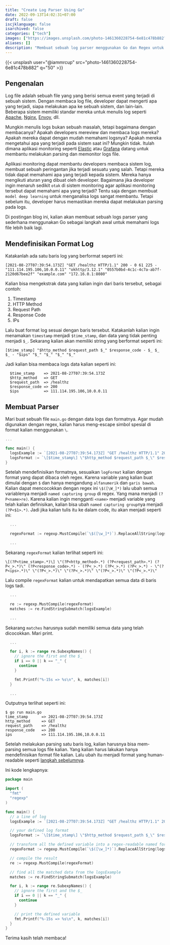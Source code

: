 ```yaml
---
title: "Create Log Parser Using Go"
date: 2022-09-13T14:02:31+07:00
draft: false
iscjklanguage: false
isarchived: false
categories: ["tech"]
images: ["https://images.unsplash.com/photo-1461360228754-6e81c478b882?w=1920&q=50"]
aliases: []
description: "Membuat sebuah log parser menggunakan Go dan Regex untuk membaca dan mengerti sistem log"
---
```


{{< unsplash user="@iammrcup" src="photo-1461360228754-6e81c478b882" q="50" >}}

## Pengenalan

Log file adalah sebuah file yang yang berisi semua event yang terjadi di sebuah sistem. Dengan membaca log file, developer dapat mengerti apa yang terjadi, siapa melakukan apa ke sebuah sistem, dan lain-lain. Beberapa sistem memiliki standar mereka untuk menulis log seperti [Apache](https://httpd.apache.org/docs/2.4/logs.html), [Nginx](https://nginx.org/en/docs/http/ngx_http_log_module.html), [Envoy](https://www.envoyproxy.io/docs/envoy/latest/configuration/observability/access_log/usage), dll.

Mungkin menulis logs bukan sebuah masalah, tetapi bagaimana dengan membacanya? Apakah developers mereview dan membaca logs mereka? Apakah mereka dapat dengan mudah memahami logsnya? Apakah mereka mengetahui apa yang terjadi pada sistem saat ini? Mungkin tidak. Itulah dimana aplikasi monitoring seperti [Elastic](https://www.elastic.co/) atau [Grafana](https://grafana.com/) datang untuk membantu melakukan parsing dan memonitor logs file.

Aplikasi monitoring dapat membantu developers membaca sistem log, membuat sebuah peringantan jika terjadi sesuatu yang salah. Tetapi mereka tidak dapat memahami apa yang terjadi kepada sistem. Mereka hanya mengikuti aturan yang dibuat oleh developer. Bagaimana jika developer ingin menaruh sedikit `otak` di sistem monitoring agar aplikasi monitoring tersebut dapat memahami apa yang terjadi? Tentu saja dengan membuat `model deep learning` untuk menganalisa logs sangat membantu. Tetapi sebelum itu, developer harus memastikan mereka dapat melakukan parsing pada logs.

Di postingan blog ini, kalian akan membuat sebuah logs parser yang sederhana menggunakan Go sebagai langkah awal untuk memahami logs file lebih baik lagi.

## Mendefinisikan Format Log

Katakanlah ada satu baris log yang berformat seperti ini:

```plain
[2021-08-27T07:39:54.173Z] "GET /healthz HTTP/1.1" 200 - 0 61 225 - "111.114.195.106,10.0.0.11" "okhttp/3.12.1" "0557b0bd-4c1c-4c7a-ab7f-2120d67bee2f" "example.com" "172.16.0.1:8080"
```

Kalian bisa mengekstrak data yang kalian ingin dari baris tersebut, sebagai contoh:

1. Timestamp
2. HTTP Method
3. Request Path
4. Response Code
5. IPs

Lalu buat format log sesuai dengan baris tersebut. Katakanlah kalian ingin menamakan `timestamp` menjadi `$time_stamp`, dan data yang tidak penting menjadi `$_`. Sekarang kalian akan memiliki string yang berformat seperti ini:

```plain
[$time_stamp] "$http_method $request_path $_" $response_code - $_ $_ $_ - "$ips" "$_" "$_" "$_" "$_"
```

Jadi kalian bisa membaca logs data kalian seperti ini:

```plain
  $time_stamp    => 2021-08-27T07:39:54.173Z
  $http_method   => GET
  $request_path  => /healthz
  $response_code => 200
  $ips           => 111.114.195.106,10.0.0.11
```

## Membuat Parser

Mari buat sebuah file `main.go` dengan data logs dan formatnya. Agar mudah digunakan dengan regex, kalian harus meng-escape simbol spesial di format kalian menggunakan `\`.

```go  {linenostart=3}
...

func main() {
  logsExample := `[2021-08-27T07:39:54.173Z] "GET /healthz HTTP/1.1" 200 - 0 61 225 - "111.114.195.106,10.0.0.11" "okhttp/3.12.1" "0557b0bd-4c1c-4c7a-ab7f-2120d67bee2f" "example.com" "172.16.0.1:8080"`
  logsFormat := `\[$time_stamp\] \"$http_method $request_path $_\" $response_code - $_ $_ $_ - \"$ips\" \"$_\" \"$_\" \"$_\" \"$_\"`
}
```

Setelah mendefinisikan formatnya, sesuaikan `logFormat` kalian dengan format yang dapat dibaca oleh regex. Karena variable yang kalian buat dimulai dengan `$` dan hanya mengandung `alfanumerik` dan `garis bawah`. Kalian dapat mencocokkan dengan regex ini `\$([\W_]*)` lalu ubah semua variablenya menjadi `named capturing group` di regex. Yang mana menjadi `(?P<name>re)`. Karena kalian ingin mengganti `<name>` menjadi variable yang telah kalian definisikan, kalian bisa ubah `named capturing group`nya menjadi `(?P<$1>.*)`. Jadi jika kalian tulis itu ke dalam code, itu akan menjadi seperti ini:

```go {linenostart=6}
  ...

  regexFormat := regexp.MustCompile(`\$([\w_]*)`).ReplaceAllString(logsFormat, `(?P<$1>.*)`)

  ...
```

Sekarang `regexFormat` kalian terlihat seperti ini:

```plain
\[(?P<time_stamp>.*)\] \"(?P<http_method>.*) (?P<request_path>.*) (?P<_>.*)\" (?P<response_code>.*) - (?P<_>.*) (?P<_>.*) (?P<_>.*) - \"(?P<ips>.*)\" \"(?P<_>.*)\" \"(?P<_>.*)\" \"(?P<_>.*)\" \"(?P<_>.*)\"
```

Lalu compile `regexFormat` kalian untuk mendapatkan semua data di baris logs tadi.

```go {linenostart=7}
  ...

  re := regexp.MustCompile(regexFormat)
  matches := re.FindStringSubmatch(logsExample)

  ...
```

Sekarang `matches` harusnya sudah memiliki semua data yang telah dicocokkan. Mari print.

```go {linenostart=10}
  ...

  for i, k := range re.SubexpNames() {
    // ignore the first and the $_
    if i == 0 || k == "_" {
      continue
    }

    fmt.Printf("%-15s => %s\n", k, matches[i])
  }

  ...
```

Outputnya terlihat seperti ini:

```plain
$ go run main.go 
time_stamp      => 2021-08-27T07:39:54.173Z
http_method     => GET
request_path    => /healthz
response_code   => 200
ips             => 111.114.195.106,10.0.0.11
```

Setelah melakukan parsing satu baris log, kalian harusnya bisa mem-parsing semua logs file kalian. Yang kalian harus lakukan hanya mendefinisikan format file kalian. Lalu ubah itu menjadi format yang human-readable seperti [langkah sebelumnya](#mendefinisikan-format-log).

Ini kode lengkapnya:

```go
package main

import (
  "fmt"
  "regexp"
)

func main() {
  // a line of log
  logsExample := `[2021-08-27T07:39:54.173Z] "GET /healthz HTTP/1.1" 200 - 0 61 225 - "111.114.195.106,10.0.0.11" "okhttp/3.12.1" "0557b0bd-4c1c-4c7a-ab7f-2120d67bee2f" "example.com" "172.16.0.1:8080"`

  // your defined log format
  logsFormat := `\[$time_stamp\] \"$http_method $request_path $_\" $response_code - $_ $_ $_ - \"$ips\" \"$_\" \"$_\" \"$_\" \"$_\"`

  // transform all the defined variable into a regex-readable named format
  regexFormat := regexp.MustCompile(`\$([\w_]*)`).ReplaceAllString(logsFormat, `(?P<$1>.*)`)

  // compile the result
  re := regexp.MustCompile(regexFormat)

  // find all the matched data from the logsExample
  matches := re.FindStringSubmatch(logsExample)

  for i, k := range re.SubexpNames() {
    // ignore the first and the $_
    if i == 0 || k == "_" {
      continue
    }

    // print the defined variable
    fmt.Printf("%-15s => %s\n", k, matches[i])
  }
}
```

Terima kasih telah membaca!
